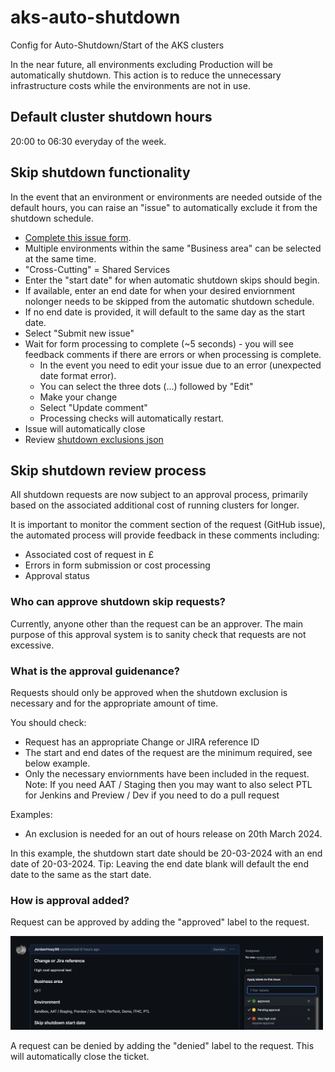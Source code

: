 # aks-auto-shutdown
Config for Auto-Shutdown/Start of the AKS clusters

In the near future, all environments excluding Production will be automatically shutdown. This action is to reduce the unnecessary infrastructure costs while the environments are not in use.

## Default cluster shutdown hours

20:00 to 06:30 everyday of the week.

## Skip shutdown functionality

In the event that an environment or environments are needed outside of the default hours, you can raise an "issue" to automatically exclude it from the shutdown schedule.
- [Complete this issue form](https://github.com/hmcts/aks-auto-shutdown/issues/new?assignees=&labels=&projects=&template=skip-auto-shutdown-request.yaml).
- Multiple environments within the same "Business area" can be selected at the same time.
- "Cross-Cutting" = Shared Services
- Enter the "start date" for when automatic shutdown skips should begin.
- If available, enter an end date for when your desired enviornment nolonger needs to be skipped from the automatic shutdown schedule.
- If no end date is provided, it will default to the same day as the start date.
- Select "Submit new issue"
- Wait for form processing to complete (~5 seconds) - you will see feedback comments if there are errors or when processing is complete.
    - In the event you need to edit your issue due to an error (unexpected date format error).
    - You can select the three dots (...) followed by "Edit"
    - Make your change
    - Select "Update comment"
    - Processing checks will automatically restart.
- Issue will automatically close
- Review [shutdown exclusions json](https://github.com/hmcts/aks-auto-shutdown/blob/master/issues_list.json)

## Skip shutdown review process

All shutdown requests are now subject to an approval process, primarily based on the associated additional cost of running clusters for longer.

It is important to monitor the comment section of the request (GitHub issue), the automated process will provide feedback in these comments including:

- Associated cost of request in £
- Errors in form submission or cost processing
- Approval status

### Who can approve shutdown skip requests? 

Currently, anyone other than the request can be an approver. The main purpose of this approval system is to sanity check that requests are not excessive.

### What is the approval guidenance?

Requests should only be approved when the shutdown exclusion is necessary and for the appropriate amount of time.

You should check:
- Request has an appropriate Change or JIRA reference ID
- The start and end dates of the request are the minimum required, see below example.
- Only the necessary enviornments have been included in the request. Note: If you need AAT / Staging then you may want to also select PTL for Jenkins and Preview / Dev if you need to do a pull request

Examples:
- An exclusion is needed for an out of hours release on 20th March 2024.

In this example, the shutdown start date should be 20-03-2024 with an end date of 20-03-2024. Tip: Leaving the end date blank will default the end date to the same as the start date.

### How is approval added?

Request can be approved by adding the "approved" label to the request.

<img src="images/request-approval.png" alt="approval" height="150"/>


A request can be denied by adding the "denied" label to the request. This will automatically close the ticket.

